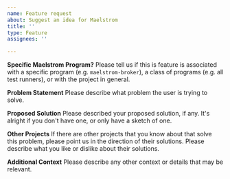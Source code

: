 ```yaml
---
name: Feature request
about: Suggest an idea for Maelstrom
title: ''
type: Feature
assignees: ''

---
```


**Specific Maelstrom Program?**
Please tell us if this is feature is associated with a specific program (e.g.
`maelstrom-broker`), a class of programs (e.g. all test runners), or with the
project in general.

**Problem Statement**
Please describe what problem the user is trying to solve.

**Proposed Solution**
Please described your proposed solution, if any. It's alright if you don't have
one, or only have a sketch of one.

**Other Projects**
If there are other projects that you know about that solve this problem, please
point us in the direction of their solutions. Please describe what you like or
dislike about their solutions.

**Additional Context**
Please describe any other context or details that may be relevant.
